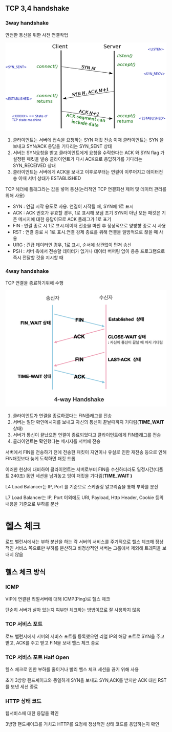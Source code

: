 
## TCP 3,4  handshake

### 3way handshake

안전한 통신을 위한 사전 연결작업

![3wayhadshake](../image/3way_handshake.png)

1. 클라이언트는 서버에 접속을 요청하는 SYN 패킷 전송
 이때 클라이언트는 SYN 을 보내고 SYN/ACK 응답을 기다리는 SYN_SENT 상태
2. 서버는 SYN요청을 받고 클라이언트에게 요청을 수락한다는 ACK 와 SYN flag 가 설정된 패킷을 발송
클라이언트가 다시 ACK으로 응답하기를 기다리는 SYN_RECEIVED 상태
3. 클라이언트는 서버에게 ACK을 보내고 이후로부터는 연결이 이루어지고 데이터전송 
이때 서버 상태가 ESTABLISHED

TCP 헤더에 플래그라는 값을 넣어 통신(논리적인 TCP 연결회선 제어 및 데이터 관리를 위해 사용)

- SYN : 연결 시작 용도로 사용. 연결이 시작될 때, SYN에 1로 표시
- ACK : ACK 번호가 유효할 경우, 1로 표시해 보냄
초기 SYN이 아닌 모든 패킷은 기존 메시지에 대한 응답이므로 ACK 플래그가 1로 표기
- FIN : 연결 종료 시 1로 표시.데이터 전송을 마친 후 정상적으로 양방향 종료 시 사용
- RST : 연결 종료 시 1로 표시.연결 강제 종료를 위해 연결을 일방적으로 끊을 때 사용
- URG : 긴급 데이터인 경우, 1로 표시, 순서에 상관없이 먼저 송신
- PSH : 서버 측에서 전송할 데이터가 없거나 데이터 버퍼링 없이 응용 프로그램으로 즉시 전달할 것을 지시할 때

### 4way handshake

TCP 연결을 종료하기위해 수행

![4wayhadshake](../image/4way_handshake.png)

1. 클라이언트가 연결을 종료하겠다는 FIN플래그를 전송
2. 서버는 일단 확인메시지를 보내고 자신의 통신이 끝날때까지 기다림(**TIME_WAIT**상태)
3. 서버가 통신이 끝났으면 연결이 종료되었다고 클라이언트에게 FIN플래그를 전송
4. 클라이언트는 확인했다는 메시지를 서버에 전송

서버에서 FIN을 전송하기 전에 전송한 패킷이 지연이나 유실로 인한 재전송 등으로 인해 FIN패킷보다 늦게 도착하면 패킷 드롭

이러한 현상에 대비하여 클라이언트는 서버로부터 FIN을 수신하더라도 일정시간(디폴트 240초) 동안 세션을 남겨놓고 잉여 패킷을 기다림(**TIME_WAIT )**



L4 Load Balancer는 IP, Port 를 기준으로 스케줄링 알고리즘을 통해 부하를 분산

L7 Load Balancer는 IP, Port 이외에도 URI, Payload, Http Header, Cookie 등의 내용을 기준으로 부하를 분산

# 헬스 체크

로드 밸런서에서는 부하 분산을 하는 각 서버의 서비스를 주기적으로 헬스 체크해 정상적인 서비스 쪽으로만 부하를 분산하고 비정상적인 서버는 그룹에서 제외해 트래픽을 보내지 않음

## 헬스 체크 방식

### ICMP

VIP에 연결된 리얼서버에 대해 ICMP(Ping)로 헬스 체크

단순히 서버가 살아 있는지 여부만 체크하는 방법이므로 잘 사용하지 않음

### TCP 서비스 포트

로드 밸런서에서 서버의 서비스 포트를 등록했으면 리얼 IP의 해당 포트로 SYN을 주고 받고, ACK를 주고 받고 FIN을 보내 헬스 체크 종료

### TCP 서비스 포트 Half Open

헬스 체크로 인한 부하를 줄이거나 빨리 헬스 체크 세션을 끊기 위해 사용

초기 3방향 핸드셰이크와 동일하게 SYN을 보내고 SYN,ACK를 받지만 ACK 대신 RST를 보낸 세션 종료

### HTTP 상태 코드

웹서비스에 대한 응답을 확인

3방향 핸드셰이크를 거치고 HTTP를 요청해 정상적인 상태 코드를 응답하는지 확인